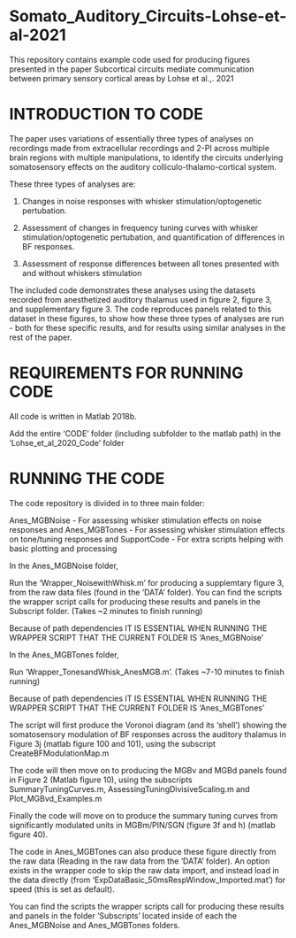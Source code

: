 # Somato_Auditory_Circuits-Lohse-et-al-2021
This repository contains example code used for producing figures presented in the paper Subcortical circuits mediate communication between primary sensory cortical areas by Lohse et al.,. 2021


# INTRODUCTION TO CODE

The paper uses variations of essentially three types of analyses on recordings made from extracellular recordings and 2-PI across multiple brain regions with multiple manipulations, to identify the circuits underlying somatosensory effects on the auditory colliculo-thalamo-cortical system.

These three types of analyses are:

1. Changes in noise responses with whisker stimulation/optogenetic pertubation.

2. Assessment of changes in frequency tuning curves with whisker stimulation/optogenetic pertubation, and quantification of differences in BF responses.

3. Assessment of response differences between all tones presented with and without whiskers stimulation


The included code demonstrates these analyses using the datasets recorded from anesthetized auditory thalamus used in figure 2, figure 3, and supplementary figure 3. 
The code reproduces panels related to this dataset in these figures, to show how these three types of analyses are run - both for these specific results, and for results using similar analyses in the rest of the paper.

# REQUIREMENTS FOR RUNNING CODE

All code is written in Matlab 2018b.

Add the entire ‘CODE’ folder (including subfolder to the matlab path) in the ‘Lohse_et_al_2020_Code’ folder

# RUNNING THE CODE

The code repository is divided in to three main folder: 

Anes_MGBNoise - For assessing whisker stimulation effects on noise responses
and
Anes_MGBTones - For assessing whisker stimulation effects on tone/tuning responses
and
SupportCode - For extra scripts helping with basic plotting and processing

In the Anes_MGBNoise folder, 

Run the ‘Wrapper_NoisewithWhisk.m’ for producing a supplemtary figure 3, from the raw data files (found in the ‘DATA’ folder). You can find the scripts the wrapper script calls for producing these results and panels in the Subscript folder. (Takes ~2 minutes to finish running)

Because of path dependencies IT IS ESSENTIAL WHEN RUNNING THE WRAPPER SCRIPT THAT THE CURRENT FOLDER IS ‘Anes_MGBNoise’

In the Anes_MGBTones folder, 

Run ‘Wrapper_TonesandWhisk_AnesMGB.m’. (Takes ~7-10 minutes to finish running)

Because of path dependencies IT IS ESSENTIAL WHEN RUNNING THE WRAPPER SCRIPT THAT THE CURRENT FOLDER IS ‘Anes_MGBTones’

The script will first produce the Voronoi diagram (and its ‘shell’) showing the somatosensory modulation of BF responses across the auditory thalamus in Figure 3j (matlab figure 100 and 101), using the subscript CreateBFModulationMap.m

The code will then move on to producing the MGBv and MGBd panels found in Figure 2 (Matlab figure 10), using the subscripts SummaryTuningCurves.m, AssessingTuningDivisiveScaling.m and Plot_MGBvd_Examples.m

Finally the code will move on to produce the summary tuning curves from significantly modulated units in MGBm/PIN/SGN (figure 3f and h) (matlab figure 40).

The code in Anes_MGBTones can also produce these figure directly from the raw data (Reading in the raw data from the ‘DATA’ folder). An option exists in the wrapper code to skip the raw data import, and instead load in the data directly (from ‘ExpDataBasic_50msRespWindow_Imported.mat’) for speed (this is set as default).

You can find the scripts the wrapper scripts call for producing these results and panels in the folder ’Subscripts’ located inside of each the Anes_MGBNoise and Anes_MGBTones folders. 
